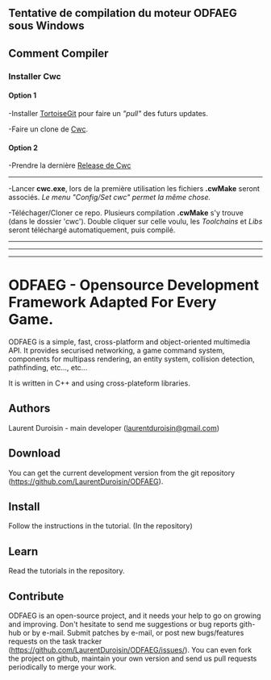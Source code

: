 ## Tentative de compilation du moteur ODFAEG sous Windows

## Comment Compiler

### Installer Cwc

#### Option 1
-Installer [TortoiseGit](https://tortoisegit.org/download/) pour faire un _"pull"_ des futurs updates.

-Faire un clone de [Cwc](https://github.com/VLiance/Cwc.git). 

#### Option 2
-Prendre la dernière [Release de Cwc](https://github.com/VLiance/Cwc/releases)

***

-Lancer **cwc.exe**, lors de la première utilisation les fichiers **.cwMake** seront associés. *Le menu "Config/Set cwc" permet la même chose.*

-Téléchager/Cloner ce repo. Plusieurs compilation **.cwMake** s'y trouve (dans le dossier 'cwc'). Double cliquer sur celle voulu, les *Toolchains* et *Libs* seront téléchargé automatiquement, puis compilé.

***
***
***

ODFAEG - Opensource Development Framework Adapted For Every Game.
=========================================

ODFAEG is a simple, fast, cross-platform and object-oriented multimedia API. It provides securised networking, a game command system, components for multipass rendering, an entity system, collision detection, pathfinding, etc..., etc...
 
It is written in C++ and using cross-plateform libraries.

Authors
-------

Laurent Duroisin - main developer (laurentduroisin@gmail.com)

Download
--------

You can get the current development version from the git repository (https://github.com/LaurentDuroisin/ODFAEG).

Install
-------

Follow the instructions in the tutorial. (In the repository)

Learn
-----

Read the tutorials in the repository.

Contribute
----------

ODFAEG is an open-source project, and it needs your help to go on growing and improving.
Don't hesitate to send me suggestions or bug reports gith-hub or by e-mail.
Submit patches by e-mail, or post new bugs/features requests on the task tracker (https://github.com/LaurentDuroisin/ODFAEG/issues/).
You can even fork the project on github, maintain your own version and send us pull requests periodically to merge your work.
